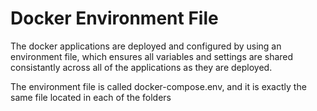 # Docker Environment File

The docker applications are deployed and configured by using an environment file, which ensures all variables and settings are shared consistantly across all of the applications as they are deployed.

The environment file is called docker-compose.env, and it is exactly the same file located in each of the folders
